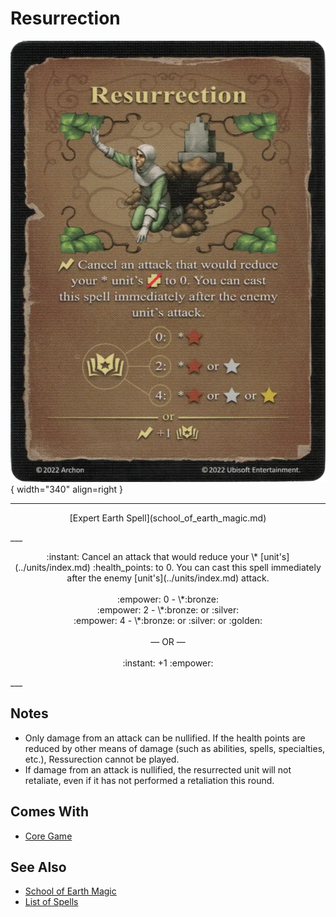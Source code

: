 # Resurrection

![Resurrection](../assets/spells-resurrection.webp){ width="340" align=right }

___
<p style="text-align: center;" markdown>[Expert Earth Spell](school_of_earth_magic.md)</p>
___
<p style="text-align: center;" markdown>:instant: Cancel an attack that would reduce your \* [unit's](../units/index.md) :health_points: to 0. You can cast this spell immediately after the enemy [unit's](../units/index.md) attack.<br><br>:empower: 0 - \*:bronze:<br>:empower: 2 - \*:bronze: or :silver:<br>:empower: 4 - \*:bronze: or :silver: or :golden:<br><br>— OR —<br><br>:instant: +1 :empower:</p>
___


## Notes

- Only damage from an attack can be nullified. If the health points are reduced by other means of damage (such as abilities, spells, specialties, etc.), Ressurection cannot be played.
- If damage from an attack is nullified, the resurrected unit will not retaliate, even if it has not performed a retaliation this round.


## Comes With

- [Core Game](../content/core_game.md)


## See Also

- [School of Earth Magic](school_of_earth_magic.md)
- [List of Spells](index.md)
